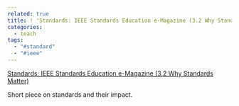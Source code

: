 ```yaml
---
related: true
title: ! 'Standards: IEEE Standards Education e-Magazine (3.2 Why Standards Matter)'
categories:
  - teach
tags:
  - "#standard"
  - "#ieee"
---
```

[Standards: IEEE Standards Education e-Magazine (3.2 Why Standards Matter)][1]

Short piece on standards and their impact.

[1]: http://ieee-elearning.org/outreach/mod/book/view.php?id=315&chapterid=21

